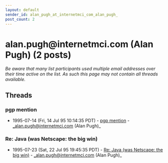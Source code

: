 ```yaml
---
layout: default
sender_id: alan_pugh_at_internetmci_com_alan_pugh_
post_count: 2
---
```


# alan.pugh<span>@</span>internetmci.com (Alan Pugh) (2 posts)

_Be aware that many list participants used multiple email addresses over their time active on the list. As such this page may not contain all threads available._

## Threads

### pgp mention
+ 1995-07-14 (Fri, 14 Jul 95 10:14:35 PDT) - [pgp mention](/archive/1995/07/5de48c45930d8b18bc9787cefe9784a0cc7ee2ff3dc4d36f6bd71289d788d57e) - _alan.pugh@internetmci.com (Alan Pugh)_

### Re: Java (was Netscape: the big win)
+ 1995-07-23 (Sat, 22 Jul 95 19:45:35 PDT) - [Re: Java (was Netscape: the big win)](/archive/1995/07/c5da099e0589d191e023f5bb1b1b5d6cb71f88ac7304fc7aedde6da7e403dfb9) - _alan.pugh@internetmci.com (Alan Pugh)_

